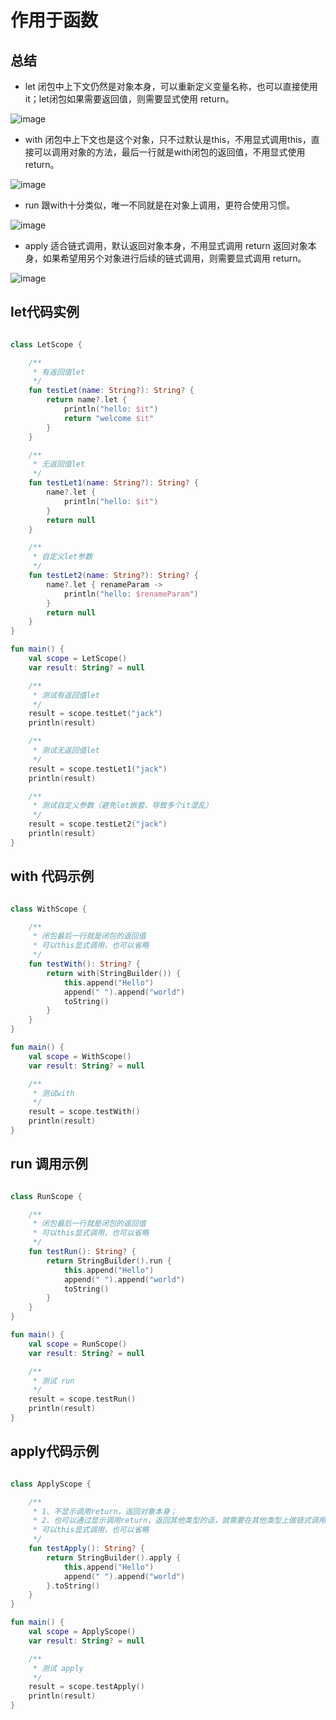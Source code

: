 # 作用于函数

## 总结

* let 闭包中上下文仍然是对象本身，可以重新定义变量名称，也可以直接使用it；let闭包如果需要返回值，则需要显式使用 return。

![image](https://user-images.githubusercontent.com/6744261/186563699-6aac9921-824e-4867-a138-60e270104411.png)


* with 闭包中上下文也是这个对象，只不过默认是this，不用显式调用this，直接可以调用对象的方法，最后一行就是with闭包的返回值，不用显式使用 return。

![image](https://user-images.githubusercontent.com/6744261/186564862-fb54286a-1df3-425e-9c88-1ce626e85833.png)


* run 跟with十分类似，唯一不同就是在对象上调用，更符合使用习惯。

![image](https://user-images.githubusercontent.com/6744261/186565391-b5f349d0-7871-4b00-b821-38977cd97c95.png)

* apply 适合链式调用，默认返回对象本身，不用显式调用 return 返回对象本身，如果希望用另个对象进行后续的链式调用，则需要显式调用 return。

![image](https://user-images.githubusercontent.com/6744261/186567192-e04d716c-5cbc-4bd4-8e48-2713d8272397.png)


## let代码实例

```kotlin

class LetScope {

    /**
     * 有返回值let
     */
    fun testLet(name: String?): String? {
        return name?.let {
            println("hello: $it")
            return "welcome $it"
        }
    }

    /**
     * 无返回值let
     */
    fun testLet1(name: String?): String? {
        name?.let {
            println("hello: $it")
        }
        return null
    }

    /**
     * 自定义let参数
     */
    fun testLet2(name: String?): String? {
        name?.let { renameParam ->
            println("hello: $renameParam")
        }
        return null
    }
}

fun main() {
    val scope = LetScope()
    var result: String? = null

    /**
     * 测试有返回值let
     */
    result = scope.testLet("jack")
    println(result)

    /**
     * 测试无返回值let
     */
    result = scope.testLet1("jack")
    println(result)

    /**
     * 测试自定义参数（避免let嵌套，导致多个it混乱）
     */
    result = scope.testLet2("jack")
    println(result)
}

```


## with 代码示例

```kotlin

class WithScope {

    /**
     * 闭包最后一行就是闭包的返回值
     * 可以this显式调用，也可以省略
     */
    fun testWith(): String? {
        return with(StringBuilder()) {
            this.append("Hello")
            append(" ").append("world")
            toString()
        }
    }
}

fun main() {
    val scope = WithScope()
    var result: String? = null

    /**
     * 测试with
     */
    result = scope.testWith()
    println(result)
}

```

## run 调用示例

```kotlin

class RunScope {

    /**
     * 闭包最后一行就是闭包的返回值
     * 可以this显式调用，也可以省略
     */
    fun testRun(): String? {
        return StringBuilder().run {
            this.append("Hello")
            append(" ").append("world")
            toString()
        }
    }
}

fun main() {
    val scope = RunScope()
    var result: String? = null

    /**
     * 测试 run
     */
    result = scope.testRun()
    println(result)
}

```

## apply代码示例

```kotlin

class ApplyScope {

    /**
     * 1、不显示调用return，返回对象本身；
     * 2、也可以通过显示调用return，返回其他类型的话，就需要在其他类型上做链式调用
     * 可以this显式调用，也可以省略
     */
    fun testApply(): String? {
        return StringBuilder().apply {
            this.append("Hello")
            append(" ").append("world")
        }.toString()
    }
}

fun main() {
    val scope = ApplyScope()
    var result: String? = null

    /**
     * 测试 apply
     */
    result = scope.testApply()
    println(result)
}

```
